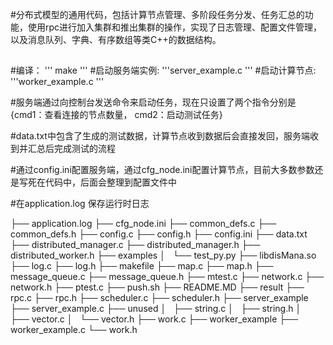 #分布式模型的通用代码，包括计算节点管理、多阶段任务分发、任务汇总的功能，使用rpc进行加入集群和推出集群的操作，实现了日志管理、配置文件管理，以及消息队列、字典、有序数组等类C++的数据结构。
##
#编译：
''' make '''
#启动服务端实例:
'''server_example.c <ip> <port> '''
#启动计算节点:
'''worker_example.c <ip> <port> '''

#服务端通过向控制台发送命令来启动任务，现在只设置了两个指令分别是{cmd1：查看连接的节点数量， cmd2：启动测试任务}

#data.txt中包含了生成的测试数据，计算节点收到数据后会直接发回，服务端收到并汇总后完成测试的流程

#通过config.ini配置服务端，通过cfg_node.ini配置计算节点，目前大多数参数还是写死在代码中，后面会整理到配置文件中

#在application.log 保存运行时日志

├── application.log
├── cfg_node.ini
├── common_defs.c
├── common_defs.h
├── config.c
├── config.h
├── config.ini
├── data.txt
├── distributed_manager.c
├── distributed_manager.h
├── distributed_worker.h
├── examples
│   └── test_py.py
├── libdisMana.so
├── log.c
├── log.h
├── makefile
├── map.c
├── map.h
├── message_queue.c
├── message_queue.h
├── mtest.c
├── network.c
├── network.h
├── ptest.c
├── push.sh
├── README.MD
├── result
├── rpc.c
├── rpc.h
├── scheduler.c
├── scheduler.h
├── server_example
├── server_example.c
├── unused
│   ├── string.c
│   ├── string.h
│   ├── vector.c
│   └── vector.h
├── work.c
├── worker_example
├── worker_example.c
└── work.h

